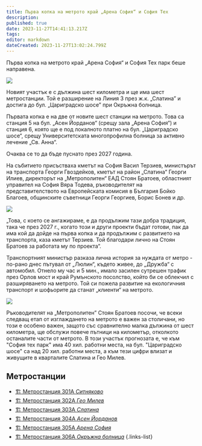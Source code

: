 ```yaml
---
title: Първа копка на метрото край „Арена София“ и София Тех
description: 
published: true
date: 2023-11-27T14:41:13.217Z
tags: 
editor: markdown
dateCreated: 2023-11-27T13:02:24.799Z
---
```


Първа копка на метрото край „Арена София“ и София Тех парк беше направена.

<img src="https://drive.google.com/uc?id=1WVX_kd5h04gbWilcGpTKA-aKgYzcZZO7">


Новият участък е с дължина шест километра и ще има шест метростанции. Той е разширение на Линия 3 през ж.к. „Слатина” и достига до бул. „Цариградско шосе” при Окръжна болница.

Първата копка е на две от новите шест станции на метрото. Това са станция 5 на бул. „Асен Йорданов“ (срещу зала „Арена София“) и станция 6, която ще е под локалното платно на бул. „Цариградско шосе“, срещу Университетската многопрофилна болница за активно лечение „Св. Анна“.

Очаква се то да бъде пуснато през 2027 година.

На събитието присъстваха кметът на София Васил Терзиев, министърът на транспорта Георги Гвоздейков, кметът на район „Слатина“ Георги Илиев, директорът на „Метрополитен“ ЕАД Стоян Братоев, областният управител на София Вяра Тодева, ръководителят на представителството на Европейската комисия в България Бойко Благоев, общинските съветници Георги Георгиев, Борис Бонев и др.

<img src="https://drive.google.com/uc?id=16nVFzsxaq9Jvu4B1ymiZaktWkkkE03zN">


„Това, с което се ангажираме, е да продължим тази добра традиция, така че през 2027 г., когато този и други проекти бъдат готови, пак да има кой да дойде на първа копка и да продължим с развитието на транспорта, каза кметът Терзиев. Той благодари лично на Стоян Братоев за работата му по проекта“. 

Транспортният министър разказа лична история за нуждата от метро - по-рано днес пътувал от „Люлин“, където живее, до „Дружба“ с автомобил. Отнело му час и 5 мин., имало засилен сутрешен трафик през Орлов мост и край Румънското посолство, който би се облекчил с разширяването на метрото. Той си пожела развитие на екологичния транспорт и шофьорите да станат „клиенти“ на метрото. 


<img src="https://drive.google.com/uc?id=1XvSow0Blh9FmdUgxcHgw6zxylZgYkfXg">

Ръководителят на „Метрополитен” Стоян Братоев посочи, че всеки следващ етап от изглаждането на метрото е важен за столичани, но този е особено важен, защото със сравнително малка дължина от шест километра, ще обслужи повече пътници на километър, отколкото останалите части от метрото. В този участък прогнозата е, че към "София тех парк" има 40 хил. работни места, на бул. "Цариградско шосе" са над 20 хил. работни места, а към тези цифри влизат и живущите в кварталите Слатина и Гео Милев. 

## Метростанции
- [:building_construction: Метростанция 301А *Ситняково*](/bg/sofia-metro/stations/sitnyakovo)
- [:building_construction: Метростанция 302А *Гео Милев*](/bg/sofia-metro/stations/geo-milev)
- [:building_construction: Метростанция 303А *Слатина*](/bg/sofia-metro/stations/slatina)
- [:building_construction: Метростанция 304А *Асен Йорданов*](/bg/sofia-metro/stations/asen-yordanov)
- [:building_construction: Метростанция 305A *Арена София*](/bg/sofia-metro/stations/arena-sofia)
- [:building_construction: Метростанция 306A *Окръжна болница*](/bg/sofia-metro/stations/okryzhna-bolnitsa)
{.links-list}